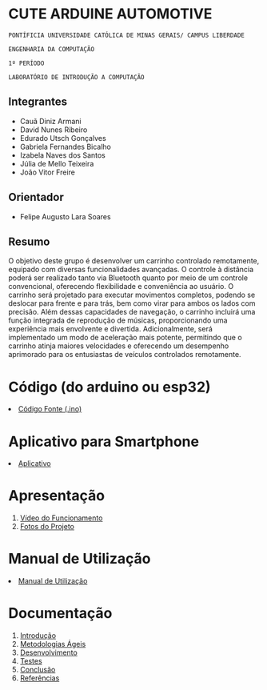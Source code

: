 # CUTE ARDUINE AUTOMOTIVE

`PONTÍFICIA UNIVERSIDADE CATÓLICA DE MINAS GERAIS/ CAMPUS LIBERDADE`

`ENGENHARIA DA COMPUTAÇÃO`

`1º PERÍODO`

`LABORATÓRIO DE INTRODUÇÃO A COMPUTAÇÃO`


## Integrantes

* Cauã Diniz Armani 
* David Nunes Ribeiro
* Edurado Utsch Gonçalves
* Gabriela Fernandes Bicalho 
* Izabela Naves dos Santos
* Júlia de Mello Teixeira
* João Vitor Freire

## Orientador

* Felipe Augusto Lara Soares

## Resumo

O objetivo deste grupo é desenvolver um carrinho controlado remotamente, equipado com diversas funcionalidades avançadas. O controle à distância poderá ser realizado tanto via Bluetooth quanto por meio de um controle convencional, oferecendo flexibilidade e conveniência ao usuário.
O carrinho será projetado para executar movimentos completos, podendo se deslocar para frente e para trás, bem como virar para ambos os lados com precisão. Além dessas capacidades de navegação, o carrinho incluirá uma função integrada de reprodução de músicas, proporcionando uma experiência mais envolvente e divertida. Adicionalmente, será implementado um modo de aceleração mais potente, permitindo que o carrinho atinja maiores velocidades e oferecendo um desempenho aprimorado para os entusiastas de veículos controlados remotamente.

# Código (do arduino ou esp32)

<li><a href="Codigo/README.md"> Código Fonte (.ino)</a></li>

# Aplicativo para Smartphone

<li><a href="App/README.md"> Aplicativo </a></li>

# Apresentação

<ol>
<li><a href="Apresentacao/README.md"> Vídeo do Funcionamento</a></li>
<li><a href="Apresentacao/README.md"> Fotos do Projeto</a></li>
</ol>

# Manual de Utilização

<li><a href="Manual/manual de utilização.md"> Manual de Utilização</a></li>


# Documentação

<ol>
<li><a href="Documentacao/01-Introducão.md"> Introdução</a></li>
<li><a href="Documentacao/02-Metodologias Ágeis.md"> Metodologias Ágeis</a></li>
<li><a href="Documentacao/03-Desenvolvimento.md"> Desenvolvimento </a></li>
<li><a href="Documentacao/04-Testes.md"> Testes </a></li>
<li><a href="Documentacao/05-Conclusão.md"> Conclusão </a></li>
<li><a href="Documentacao/06-Referências.md"> Referências </a></li>
</ol>

